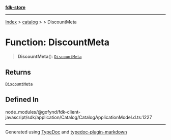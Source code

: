 [**fdk-store**](../../../README.md)
***

[Index](../../../API.md) > [catalog](../../README.md) > [<internal>](../README.md) > DiscountMeta

# Function: DiscountMeta

> **DiscountMeta**(): [`DiscountMeta`](../type-aliases/type-alias.DiscountMeta.md)

## Returns

[`DiscountMeta`](../type-aliases/type-alias.DiscountMeta.md)

## Defined In

node\_modules/@gofynd/fdk-client-javascript/sdk/application/Catalog/CatalogApplicationModel.d.ts:1227

***
Generated using [TypeDoc](https://typedoc.org/) and [typedoc-plugin-markdown](https://www.npmjs.com/package/typedoc-plugin-markdown)
